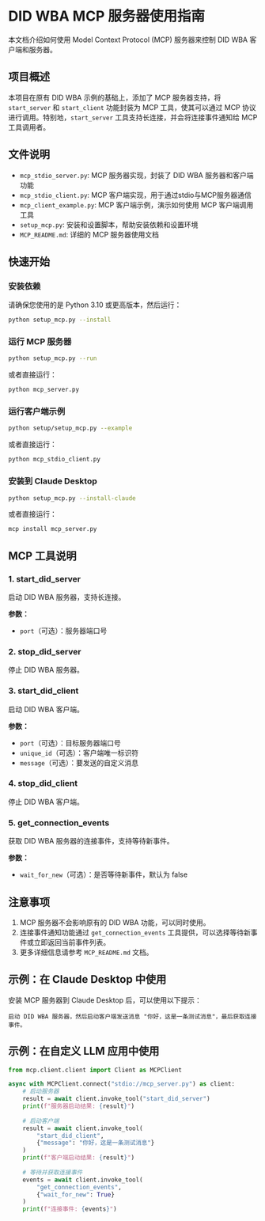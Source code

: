 # DID WBA MCP 服务器使用指南

本文档介绍如何使用 Model Context Protocol (MCP) 服务器来控制 DID WBA 客户端和服务器。

## 项目概述

本项目在原有 DID WBA 示例的基础上，添加了 MCP 服务器支持，将 `start_server` 和 `start_client` 功能封装为 MCP 工具，使其可以通过 MCP 协议进行调用。特别地，`start_server` 工具支持长连接，并会将连接事件通知给 MCP 工具调用者。

## 文件说明

- `mcp_stdio_server.py`: MCP 服务器实现，封装了 DID WBA 服务器和客户端功能
- `mcp_stdio_client.py`: MCP 客户端实现，用于通过stdio与MCP服务器通信
- `mcp_client_example.py`: MCP 客户端示例，演示如何使用 MCP 客户端调用工具
- `setup_mcp.py`: 安装和设置脚本，帮助安装依赖和设置环境
- `MCP_README.md`: 详细的 MCP 服务器使用文档

## 快速开始

### 安装依赖

请确保您使用的是 Python 3.10 或更高版本，然后运行：

```bash
python setup_mcp.py --install
```

### 运行 MCP 服务器

```bash
python setup_mcp.py --run
```

或者直接运行：

```bash
python mcp_server.py
```

### 运行客户端示例

```bash
python setup/setup_mcp.py --example
```

或者直接运行：

```bash
python mcp_stdio_client.py
```

### 安装到 Claude Desktop

```bash
python setup_mcp.py --install-claude
```

或者直接运行：

```bash
mcp install mcp_server.py
```

## MCP 工具说明

### 1. start_did_server

启动 DID WBA 服务器，支持长连接。

**参数：**
- `port`（可选）：服务器端口号

### 2. stop_did_server

停止 DID WBA 服务器。

### 3. start_did_client

启动 DID WBA 客户端。

**参数：**
- `port`（可选）：目标服务器端口号
- `unique_id`（可选）：客户端唯一标识符
- `message`（可选）：要发送的自定义消息

### 4. stop_did_client

停止 DID WBA 客户端。

### 5. get_connection_events

获取 DID WBA 服务器的连接事件，支持等待新事件。

**参数：**
- `wait_for_new`（可选）：是否等待新事件，默认为 false

## 注意事项

1. MCP 服务器不会影响原有的 DID WBA 功能，可以同时使用。
2. 连接事件通知功能通过 `get_connection_events` 工具提供，可以选择等待新事件或立即返回当前事件列表。
3. 更多详细信息请参考 `MCP_README.md` 文档。

## 示例：在 Claude Desktop 中使用

安装 MCP 服务器到 Claude Desktop 后，可以使用以下提示：

```
启动 DID WBA 服务器，然后启动客户端发送消息 "你好，这是一条测试消息"，最后获取连接事件。
```

## 示例：在自定义 LLM 应用中使用

```python
from mcp.client.client import Client as MCPClient

async with MCPClient.connect("stdio://mcp_server.py") as client:
    # 启动服务器
    result = await client.invoke_tool("start_did_server")
    print(f"服务器启动结果: {result}")
    
    # 启动客户端
    result = await client.invoke_tool(
        "start_did_client", 
        {"message": "你好，这是一条测试消息"}
    )
    print(f"客户端启动结果: {result}")
    
    # 等待并获取连接事件
    events = await client.invoke_tool(
        "get_connection_events", 
        {"wait_for_new": True}
    )
    print(f"连接事件: {events}")
```